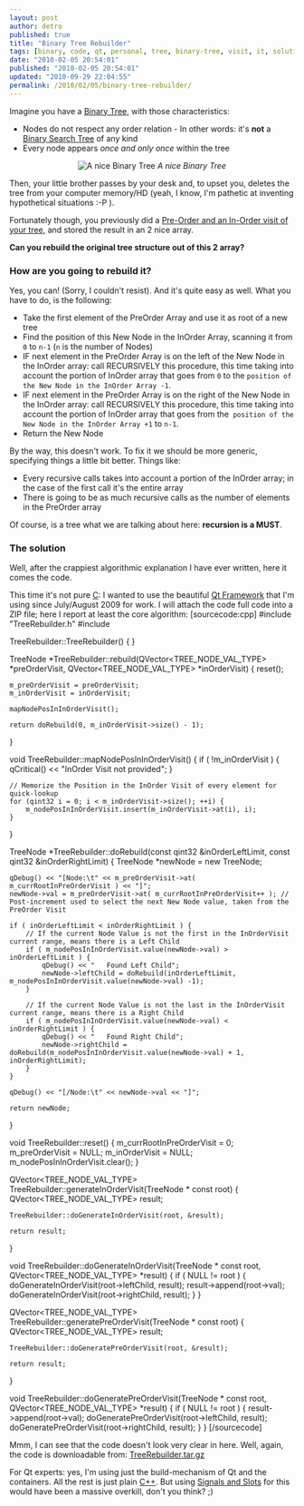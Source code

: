 ```yaml
---
layout: post
author: detro
published: true
title: "Binary Tree Rebuilder"
tags: [binary, code, qt, personal, tree, binary-tree, visit, it, solution, english, rebuilder]
date: "2010-02-05 20:54:01"
published: "2010-02-05 20:54:01"
updated: "2010-09-29 22:04:55"
permalink: /2010/02/05/binary-tree-rebuilder/
---
```


Imagine you have a <a href="http://en.wikipedia.org/wiki/Binary_tree">Binary Tree</a>, with those characteristics:
<ul>
	<li>Nodes do not respect any order relation - In other words: it's <strong>not</strong> a <a href="http://en.wikipedia.org/wiki/Binary_search_tree">Binary Search Tree</a> of any kind</li>
	<li>Every node appears <em>once and only once</em> within the tree</li>
</ul>

<div align="center">
<img src="http://www.drunkmenworkhere.org/bintree/pagerank.png" alt="A nice Binary Tree" />
<em>A nice Binary Tree</em>
</div>

Then, your little brother passes by your desk and, to upset you, deletes the tree from your computer memory/HD (yeah, I know, I'm pathetic at inventing hypothetical situations :-P ).

Fortunately though, you previously did a <a href="http://en.wikipedia.org/wiki/Tree_traversal">Pre-Order and an In-Order visit of your tree</a>, and stored the result in an 2 nice array.

<strong>Can you rebuild the original tree structure out of this 2 array?</strong>

<h3>How are you going to rebuild it?</h3>
Yes, you can! (Sorry, I couldn't resist). And it's quite easy as well. What you have to do, is the following: 
<ul>
<li>Take the first element of the PreOrder Array and use it as root of a new tree</li>
<li>Find the position of this New Node in the InOrder Array, scanning it from <code>0</code> to <code>n-1</code> (<code>n</code> is the number of Nodes)</li>
<li>IF next element in the PreOrder Array is on the left of the New Node in the InOrder array: call RECURSIVELY this procedure, this time taking into account the portion of InOrder array that goes from <code>0</code> to the <code>position of the New Node in the InOrder Array -1</code>.</li>
<li>IF next element in the PreOrder Array is on the right of the New Node in the InOrder array: call RECURSIVELY this procedure, this time taking into account the portion of InOrder array that goes from the<code> position of the New Node in the InOrder Array +1</code> to <code>n-1</code>.</li>
<li>Return the New Node</li>
</ul>

By the way, this doesn't work. To fix it we should be more generic, specifying things a little bit better. Things like:
<ul>
	<li>Every recursive calls takes into account a portion of the InOrder array; in the case of the first call it's the entire array</li>
	<li>There is going to be as much recursive calls as the number of elements in the PreOrder array</li>
</ul>

Of course, is a tree what we are talking about here: <strong>recursion is a MUST</strong>.<!--more-->

<h3>The solution</h3>
Well, after the crappiest algorithmic explanation I have ever written, here it comes the code.

This time it's not pure <a href="http://en.wikipedia.org/wiki/C_(programming_language)">C</a>: I wanted to use the beautiful <a href="http://qt.nokia.com/">Qt Framework</a> that I'm using since July/August 2009 for work. I will attach the code full code into a ZIP file; here I report at least the core algorithm:
[sourcecode:cpp]
#include "TreeRebuilder.h"
#include <QDebug>

TreeRebuilder::TreeRebuilder() { }


TreeNode *TreeRebuilder::rebuild(QVector<TREE_NODE_VAL_TYPE> *preOrderVisit, QVector<TREE_NODE_VAL_TYPE> *inOrderVisit) {
    reset();

    m_preOrderVisit = preOrderVisit;
    m_inOrderVisit = inOrderVisit;

    mapNodePosInInOrderVisit();

    return doRebuild(0, m_inOrderVisit->size() - 1);
}

void TreeRebuilder::mapNodePosInInOrderVisit() {
    if ( !m_inOrderVisit ) {
        qCritical() << "InOrder Visit not provided";
    }

    // Memorize the Position in the InOrder Visit of every element for quick-lookup
    for (qint32 i = 0; i < m_inOrderVisit->size(); ++i) {
        m_nodePosInInOrderVisit.insert(m_inOrderVisit->at(i), i);
    }
}

TreeNode *TreeRebuilder::doRebuild(const qint32 &inOrderLeftLimit, const qint32 &inOrderRightLimit) {
    TreeNode *newNode = new TreeNode;

    qDebug() << "[Node:\t" << m_preOrderVisit->at( m_currRootInPreOrderVisit ) << "]";
    newNode->val = m_preOrderVisit->at( m_currRootInPreOrderVisit++ ); // Post-increment used to select the next New Node value, taken from the PreOrder Visit

    if ( inOrderLeftLimit < inOrderRightLimit ) {
        // If the current Node Value is not the first in the InOrderVisit current range, means there is a Left Child
        if ( m_nodePosInInOrderVisit.value(newNode->val) > inOrderLeftLimit ) {
            qDebug() << "   Found Left Child";
            newNode->leftChild = doRebuild(inOrderLeftLimit, m_nodePosInInOrderVisit.value(newNode->val) -1);
        }

        // If the current Node Value is not the last in the InOrderVisit current range, means there is a Right Child
        if ( m_nodePosInInOrderVisit.value(newNode->val) < inOrderRightLimit ) {
            qDebug() << "   Found Right Child";
            newNode->rightChild = doRebuild(m_nodePosInInOrderVisit.value(newNode->val) + 1, inOrderRightLimit);
        }
    }

    qDebug() << "[/Node:\t" << newNode->val << "]";

    return newNode;
}

void TreeRebuilder::reset() {
    m_currRootInPreOrderVisit = 0;
    m_preOrderVisit = NULL;
    m_inOrderVisit = NULL;
    m_nodePosInInOrderVisit.clear();
}

QVector<TREE_NODE_VAL_TYPE> TreeRebuilder::generateInOrderVisit(TreeNode * const root) {
    QVector<TREE_NODE_VAL_TYPE> result;

    TreeRebuilder::doGenerateInOrderVisit(root, &result);

    return result;
}

void TreeRebuilder::doGenerateInOrderVisit(TreeNode * const root, QVector<TREE_NODE_VAL_TYPE> *result) {
    if ( NULL != root ) {
        doGenerateInOrderVisit(root->leftChild, result);
        result->append(root->val);
        doGenerateInOrderVisit(root->rightChild, result);
    }
}

QVector<TREE_NODE_VAL_TYPE> TreeRebuilder::generatePreOrderVisit(TreeNode * const root) {
    QVector<TREE_NODE_VAL_TYPE> result;

    TreeRebuilder::doGeneratePreOrderVisit(root, &result);

    return result;
}

void TreeRebuilder::doGeneratePreOrderVisit(TreeNode * const root, QVector<TREE_NODE_VAL_TYPE> *result) {
    if ( NULL != root ) {
        result->append(root->val);
        doGeneratePreOrderVisit(root->leftChild, result);
        doGeneratePreOrderVisit(root->rightChild, result);
    }
}
[/sourcecode]

Mmm, I can see that the code doesn't look very clear in here. Well, again, the code is downloadable from: <a href='http://www.detronizator.org/wp-content/uploads/2010/02/TreeRebuilder.tar.gz'>TreeRebuilder.tar.gz</a>

For Qt experts: yes, I'm using just the build-mechanism of Qt and the containers. All the rest is just plain <a href="http://en.wikipedia.org/wiki/C%2B%2B">C++</a>. But using <a href="http://doc.trolltech.com/4.6/signalsandslots.html">Signals and Slots</a> for this would have been a massive overkill, don't you think? ;)
